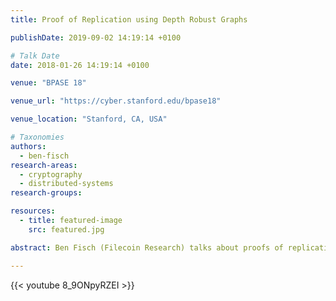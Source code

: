 ```yaml
---
title: Proof of Replication using Depth Robust Graphs

publishDate: 2019-09-02 14:19:14 +0100

# Talk Date
date: 2018-01-26 14:19:14 +0100

venue: "BPASE 18"

venue_url: "https://cyber.stanford.edu/bpase18"

venue_location: "Stanford, CA, USA"

# Taxonomies
authors:
  - ben-fisch
research-areas:
  - cryptography
  - distributed-systems
research-groups:

resources:
  - title: featured-image
    src: featured.jpg

abstract: Ben Fisch (Filecoin Research) talks about proofs of replication using DRGs at BPASE 18.

---
```

{{< youtube  8_9ONpyRZEI >}}
